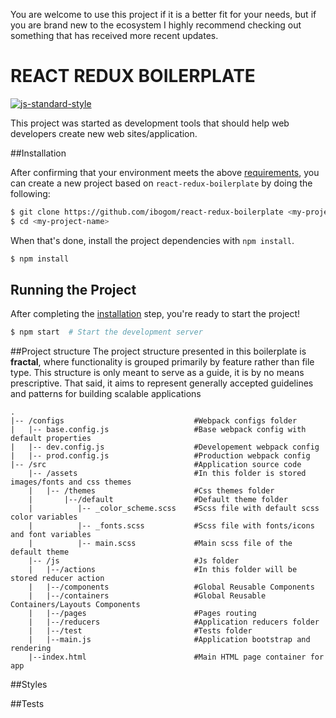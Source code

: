 You are welcome to use this project if it is a better fit for your needs, but if you are brand new to the ecosystem I highly recommend checking out something that has received more recent updates.

# REACT REDUX BOILERPLATE

[![js-standard-style](https://img.shields.io/badge/code%20style-standard-brightgreen.svg)](http://standardjs.com/)

This project was started as development tools that should help web developers create new web sites/application. 

##Installation

After confirming that your environment meets the above [requirements](#requirements), you can create a new project based on `react-redux-boilerplate` by doing the following:

```bash
$ git clone https://github.com/ibogom/react-redux-boilerplate <my-project-name>
$ cd <my-project-name>
```

When that's done, install the project dependencies with `npm install`.

```bash
$ npm install
```

## Running the Project

After completing the [installation](#installation) step, you're ready to start the project!

```bash
$ npm start  # Start the development server
```

##Project structure
The project structure presented in this boilerplate is **fractal**, where functionality is grouped primarily by feature rather than file type. This structure is only meant to serve as a guide, it is by no means prescriptive. That said, it aims to represent generally accepted guidelines and patterns for building scalable applications

```
.
|-- /configs                             #Webpack configs folder
|   |-- base.config.js                   #Base webpack config with default properties
|   |-- dev.config.js                    #Developement webpack config   
|   |-- prod.config.js                   #Production webpack config
|-- /src                                 #Application source code
    |-- /assets                          #In this folder is stored images/fonts and css themes
    |   |-- /themes                      #Css themes folder
    |       |--/default                  #Default theme folder
    |          |-- _color_scheme.scss    #Scss file with default scss color variables 
    |          |-- _fonts.scss           #Scss file with fonts/icons and font variables 
    |          |-- main.scss             #Main scss file of the default theme
    |-- /js                              #Js folder
    |   |--/actions                      #In this folder will be stored reducer action
    |   |--/components                   #Global Reusable Components
    |   |--/containers                   #Global Reusable Containers/Layouts Components
    |   |--/pages                        #Pages routing
    |   |--/reducers                     #Application reducers folder
    |   |--/test                         #Tests folder
    |   |--main.js                       #Application bootstrap and rendering
    |--index.html                        #Main HTML page container for app
```

##Styles

##Tests